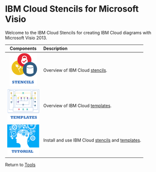 # IBM Cloud Stencils for Microsoft Visio

Welcome to the IBM Cloud Stencils for creating IBM Cloud diagrams with Microsoft Visio 2013.  

| Components | Description |
| :---: | :--- |
| [![Stencils](images/stencils_icon.png)](components/stencils.md) | Overview of IBM Cloud [stencils](stencils). | 
| [![Templates](images/templates_icon.png)](components/templates.md) | Overview of IBM Cloud [templates](templates). |
| [![Tutorial](images/tutorial_icon.png)](components/tutorial.md) | Install and use IBM Cloud [stencils](stencils) and [templates](templates). |

Return to [Tools](/README.md) 
